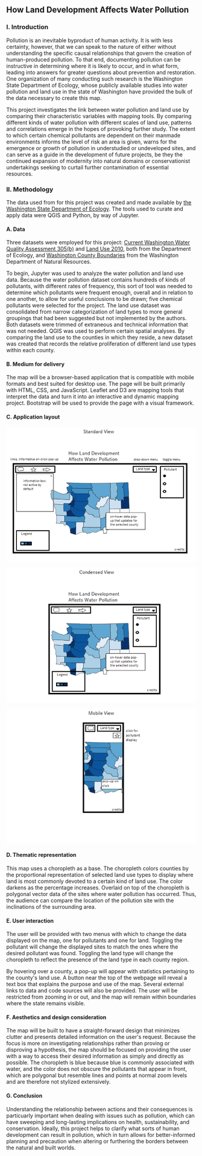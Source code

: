 ## How Land Development Affects Water Pollution

### I. Introduction

Pollution is an inevitable byproduct of human activity. It is with less certainty, however, that we can speak to the nature of either without understanding the specific causal relationships that govern the creation of human-produced pollution. To that end, documenting pollution can be instructive in determining where it is likely to occur, and in what form, leading into answers for greater questions about prevention and restoration. One organization of many conducting such research is the Washington State Department of Ecology, whose publicly available studies into water pollution and land use in the state of Washington have provided the bulk of the data necessary to create this map.

This project investigates the link between water pollution and land use by comparing their characteristic variables with mapping tools. By comparing different kinds of water pollution with different scales of land use, patterns and correlations emerge in the hopes of provoking further study. The extent to which certain chemical pollutants are dependent on their manmade environments informs the level of risk an area is given, warns for the emergence or growth of pollution in understudied or undeveloped sites, and can serve as a guide in the development of future projects, be they the continued expansion of modernity into natural domains or conservationist undertakings seeking to curtail further contamination of essential resources.

### II. Methodology

The data used from for this project was created and made available by [the Washington State Department of Ecology](https://ecology.wa.gov/Research-Data/Data-resources/Geographic-Information-Systems-GIS/Data). The tools used to curate and apply data were QGIS and Python, by way of Jupyter.

#### A. Data

Three datasets were employed for this project: [Current Washington Water Quality Assessment 305(b)](https://fortress.wa.gov/ecy/gispublic/DataDownload/WQ_ENV_WQAssessmentCurrent.jpg) and [Land Use 2010](https://fortress.wa.gov/ecy/gispublic/DataDownload/ECY_CAD_Landuse2010.jpg), both from the Department of Ecology, and [Washington County Boundaries](https://data-wadnr.opendata.arcgis.com/datasets/wa-county-boundaries-1) from the Washington Department of Natural Resources.

To begin, Jupyter was used to analyze the water pollution and land use data. Because the water pollution dataset contains hundreds of kinds of pollutants, with different rates of frequency, this sort of tool was needed to determine which pollutants were frequent enough, overall and in relation to one another, to allow for useful conclusions to be drawn; five chemical pollutants were selected for the project. The land use dataset was consolidated from narrow categorization of land types to more general groupings that had been suggested but not implemented by the authors. Both datasets were trimmed of extraneous and technical information that was not needed. QGIS was used to perform certain spatial analyses. By comparing the land use to the counties in which they reside, a new dataset was created that records the relative proliferation of different land use types within each county.

#### B. Medium for delivery

The map will be a browser-based application that is compatible with mobile formats and best suited for desktop use. The page will be built primarily with HTML, CSS, and JavaScript. Leaflet and D3 are mapping tools that interpret the data and turn it into an interactive and dynamic mapping project. Bootstrap will be used to provide the page with a visual framework.

#### C. Application layout

![Image of proposed layout](standard_view.png)

![Image of proposed layout](condensed_view.png)

![Image of proposed layout](mobile_view.png)

#### D. Thematic representation

This map uses a choropleth as a base. The choropleth colors counties by the proportional representation of selected land use types to display where land is most commonly devoted to a certain kind of land use. The color darkens as the percentage increases. Overlaid on top of the choropleth is polygonal vector data of the sites where water pollution has occurred. Thus, the audience can compare the location of the pollution site with the inclinations of the surrounding area.

#### E. User interaction

The user will be provided with two menus with which to change the data displayed on the map, one for pollutants and one for land. Toggling the pollutant will change the displayed sites to match the ones where the desired pollutant was found. Toggling the land type will change the choropleth to reflect the presence of the land type in each county region.

By hovering over a county, a pop-up will appear with statistics pertaining to the county's land use. A button near the top of the webpage will reveal a text box that explains the purpose and use of the map. Several external links to data and code sources will also be provided. The user will be restricted from zooming in or out, and the map will remain within boundaries where the state remains visible.

#### F. Aesthetics and design consideration

The map will be built to have a straight-forward design that minimizes clutter and presents detailed information on the user's request. Because the focus is more on investigating relationships rather than proving or disproving a hypothesis, the map should be focused on providing the user with a way to access their desired information as simply and directly as possible. The choropleth is blue because blue is commonly associated with water, and the color does not obscure the pollutants that appear in front, which are polygonal but resemble lines and points at normal zoom levels and are therefore not stylized extensively.

#### G. Conclusion

Understanding the relationship between actions and their consequences is particuarly important when dealing with issues such as pollution, which can have sweeping and long-lasting implications on health, sustainability, and conservation. Ideally, this project helps to clarify what sorts of human development can result in pollution, which in turn allows for better-informed planning and precaution when altering or furthering the borders between the natural and built worlds.